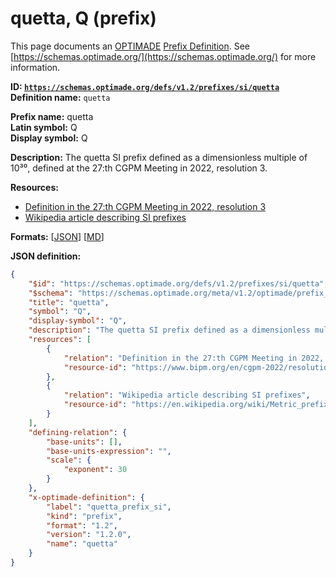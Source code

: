 # quetta, Q (prefix)

This page documents an [OPTIMADE](https://www.optimade.org/) [Prefix Definition](https://schemas.optimade.org/#definitions). See [https://schemas.optimade.org/](https://schemas.optimade.org/) for more information.

**ID: [`https://schemas.optimade.org/defs/v1.2/prefixes/si/quetta`](https://schemas.optimade.org/defs/v1.2/prefixes/si/quetta.md)**  
**Definition name:** `quetta`

**Prefix name:** quetta  
**Latin symbol:** Q  
**Display symbol:** Q  
  
**Description:** The quetta SI prefix defined as a dimensionless multiple of 10³⁰, defined at the 27:th CGPM Meeting in 2022, resolution 3.



**Resources:**

- [Definition in the 27:th CGPM Meeting in 2022, resolution 3](https://www.bipm.org/en/cgpm-2022/resolution-3)
- [Wikipedia article describing SI prefixes](https://en.wikipedia.org/wiki/Metric_prefix)


**Formats:** [[JSON](quetta.json)] [[MD](quetta.md)]

**JSON definition:**

``` json
{
    "$id": "https://schemas.optimade.org/defs/v1.2/prefixes/si/quetta",
    "$schema": "https://schemas.optimade.org/meta/v1.2/optimade/prefix_definition.json",
    "title": "quetta",
    "symbol": "Q",
    "display-symbol": "Q",
    "description": "The quetta SI prefix defined as a dimensionless multiple of 10\u00b3\u2070, defined at the 27:th CGPM Meeting in 2022, resolution 3.",
    "resources": [
        {
            "relation": "Definition in the 27:th CGPM Meeting in 2022, resolution 3",
            "resource-id": "https://www.bipm.org/en/cgpm-2022/resolution-3"
        },
        {
            "relation": "Wikipedia article describing SI prefixes",
            "resource-id": "https://en.wikipedia.org/wiki/Metric_prefix"
        }
    ],
    "defining-relation": {
        "base-units": [],
        "base-units-expression": "",
        "scale": {
            "exponent": 30
        }
    },
    "x-optimade-definition": {
        "label": "quetta_prefix_si",
        "kind": "prefix",
        "format": "1.2",
        "version": "1.2.0",
        "name": "quetta"
    }
}
```